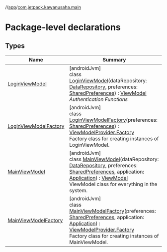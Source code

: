 //[app](../../index.md)/[com.jetpack.kawanusaha.main](index.md)

# Package-level declarations

## Types

| Name | Summary |
|---|---|
| [LoginViewModel](-login-view-model/index.md) | [androidJvm]<br>class [LoginViewModel](-login-view-model/index.md)(dataRepository: [DataRepository](../com.jetpack.kawanusaha.data/-data-repository/index.md), preferences: [SharedPreferences](https://developer.android.com/reference/kotlin/android/content/SharedPreferences.html)) : [ViewModel](https://developer.android.com/reference/kotlin/androidx/lifecycle/ViewModel.html)<br>*Authentication Functions* |
| [LoginViewModelFactory](-login-view-model-factory/index.md) | [androidJvm]<br>class [LoginViewModelFactory](-login-view-model-factory/index.md)(preferences: [SharedPreferences](https://developer.android.com/reference/kotlin/android/content/SharedPreferences.html)) : [ViewModelProvider.Factory](https://developer.android.com/reference/kotlin/androidx/lifecycle/ViewModelProvider.Factory.html)<br>Factory class for creating instances of LoginViewModel. |
| [MainViewModel](-main-view-model/index.md) | [androidJvm]<br>class [MainViewModel](-main-view-model/index.md)(dataRepository: [DataRepository](../com.jetpack.kawanusaha.data/-data-repository/index.md), preferences: [SharedPreferences](https://developer.android.com/reference/kotlin/android/content/SharedPreferences.html), application: [Application](https://developer.android.com/reference/kotlin/android/app/Application.html)) : [ViewModel](https://developer.android.com/reference/kotlin/androidx/lifecycle/ViewModel.html)<br>ViewModel class for everything in the system. |
| [MainViewModelFactory](-main-view-model-factory/index.md) | [androidJvm]<br>class [MainViewModelFactory](-main-view-model-factory/index.md)(preferences: [SharedPreferences](https://developer.android.com/reference/kotlin/android/content/SharedPreferences.html), application: [Application](https://developer.android.com/reference/kotlin/android/app/Application.html)) : [ViewModelProvider.Factory](https://developer.android.com/reference/kotlin/androidx/lifecycle/ViewModelProvider.Factory.html)<br>Factory class for creating instances of MainViewModel. |
